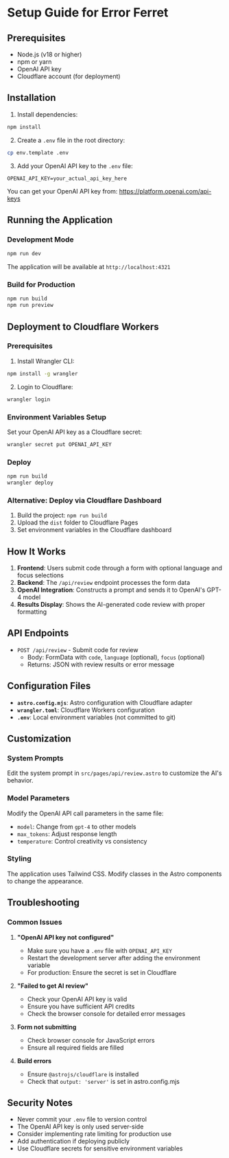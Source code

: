 # Setup Guide for Error Ferret

## Prerequisites

- Node.js (v18 or higher)
- npm or yarn
- OpenAI API key
- Cloudflare account (for deployment)

## Installation

1. Install dependencies:
```bash
npm install
```

2. Create a `.env` file in the root directory:
```bash
cp env.template .env
```

3. Add your OpenAI API key to the `.env` file:
```env
OPENAI_API_KEY=your_actual_api_key_here
```

You can get your OpenAI API key from: https://platform.openai.com/api-keys

## Running the Application

### Development Mode
```bash
npm run dev
```

The application will be available at `http://localhost:4321`

### Build for Production
```bash
npm run build
npm run preview
```

## Deployment to Cloudflare Workers

### Prerequisites
1. Install Wrangler CLI:
```bash
npm install -g wrangler
```

2. Login to Cloudflare:
```bash
wrangler login
```

### Environment Variables Setup
Set your OpenAI API key as a Cloudflare secret:
```bash
wrangler secret put OPENAI_API_KEY
```

### Deploy
```bash
npm run build
wrangler deploy
```

### Alternative: Deploy via Cloudflare Dashboard
1. Build the project: `npm run build`
2. Upload the `dist` folder to Cloudflare Pages
3. Set environment variables in the Cloudflare dashboard

## How It Works

1. **Frontend**: Users submit code through a form with optional language and focus selections
2. **Backend**: The `/api/review` endpoint processes the form data
3. **OpenAI Integration**: Constructs a prompt and sends it to OpenAI's GPT-4 model
4. **Results Display**: Shows the AI-generated code review with proper formatting

## API Endpoints

- `POST /api/review` - Submit code for review
  - Body: FormData with `code`, `language` (optional), `focus` (optional)
  - Returns: JSON with review results or error message

## Configuration Files

- **`astro.config.mjs`**: Astro configuration with Cloudflare adapter
- **`wrangler.toml`**: Cloudflare Workers configuration
- **`.env`**: Local environment variables (not committed to git)

## Customization

### System Prompts
Edit the system prompt in `src/pages/api/review.astro` to customize the AI's behavior.

### Model Parameters
Modify the OpenAI API call parameters in the same file:
- `model`: Change from `gpt-4` to other models
- `max_tokens`: Adjust response length
- `temperature`: Control creativity vs consistency

### Styling
The application uses Tailwind CSS. Modify classes in the Astro components to change the appearance.

## Troubleshooting

### Common Issues

1. **"OpenAI API key not configured"**
   - Make sure you have a `.env` file with `OPENAI_API_KEY`
   - Restart the development server after adding the environment variable
   - For production: Ensure the secret is set in Cloudflare

2. **"Failed to get AI review"**
   - Check your OpenAI API key is valid
   - Ensure you have sufficient API credits
   - Check the browser console for detailed error messages

3. **Form not submitting**
   - Check browser console for JavaScript errors
   - Ensure all required fields are filled

4. **Build errors**
   - Ensure `@astrojs/cloudflare` is installed
   - Check that `output: 'server'` is set in astro.config.mjs

## Security Notes

- Never commit your `.env` file to version control
- The OpenAI API key is only used server-side
- Consider implementing rate limiting for production use
- Add authentication if deploying publicly
- Use Cloudflare secrets for sensitive environment variables
